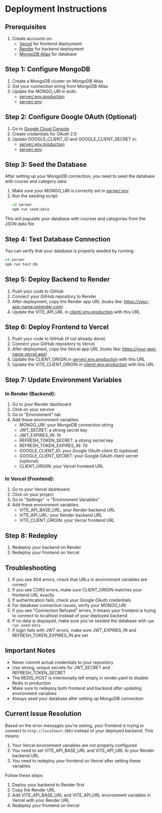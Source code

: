 # Deployment Instructions

## Prerequisites
1. Create accounts on:
   - [Vercel](https://vercel.com/) for frontend deployment
   - [Render](https://render.com/) for backend deployment
   - [MongoDB Atlas](https://www.mongodb.com/cloud/atlas) for database

## Step 1: Configure MongoDB
1. Create a MongoDB cluster on MongoDB Atlas
2. Get your connection string from MongoDB Atlas
3. Update the MONGO_URI in both:
   - [server/.env.production](file:///C:/Users/Chiranjeevi%20PK/Desktop/course-review-project/server/.env.production)
   - [server/.env](file:///C:/Users/Chiranjeevi%20PK/Desktop/course-review-project/server/.env)

## Step 2: Configure Google OAuth (Optional)
1. Go to [Google Cloud Console](https://console.cloud.google.com/)
2. Create credentials for OAuth 2.0
3. Update GOOGLE_CLIENT_ID and GOOGLE_CLIENT_SECRET in:
   - [server/.env.production](file:///C:/Users/Chiranjeevi%20PK/Desktop/course-review-project/server/.env.production)
   - [server/.env](file:///C:/Users/Chiranjeevi%20PK/Desktop/course-review-project/server/.env)

## Step 3: Seed the Database
After setting up your MongoDB connection, you need to seed the database with course and category data:

1. Make sure your MONGO_URI is correctly set in [server/.env](file:///C:/Users/Chiranjeevi%20PK/Desktop/course-review-project/server/.env)
2. Run the seeding script:
   ```bash
   cd server
   npm run seed:data
   ```

This will populate your database with courses and categories from the JSON data file.

## Step 4: Test Database Connection
You can verify that your database is properly seeded by running:
```bash
cd server
npm run test:db
```

## Step 5: Deploy Backend to Render
1. Push your code to GitHub
2. Connect your GitHub repository to Render
3. After deployment, copy the Render app URL (looks like: https://your-app-name.onrender.com)
4. Update the VITE_API_URL in [client/.env.production](file:///C:/Users/Chiranjeevi%20PK/Desktop/course-review-project/client/.env.production) with this URL

## Step 6: Deploy Frontend to Vercel
1. Push your code to GitHub (if not already done)
2. Connect your GitHub repository to Vercel
3. After deployment, copy the Vercel app URL (looks like: https://your-app-name.vercel.app)
4. Update the CLIENT_ORIGIN in [server/.env.production](file:///C:/Users/Chiranjeevi%20PK/Desktop/course-review-project/server/.env.production) with this URL
5. Update the VITE_CLIENT_ORIGIN in [client/.env.production](file:///C:/Users/Chiranjeevi%20PK/Desktop/course-review-project/client/.env.production) with this URL

## Step 7: Update Environment Variables
### In Render (Backend):
1. Go to your Render dashboard
2. Click on your service
3. Go to "Environment" tab
4. Add these environment variables:
   - MONGO_URI: your MongoDB connection string
   - JWT_SECRET: a strong secret key
   - JWT_EXPIRES_IN: 1h
   - REFRESH_TOKEN_SECRET: a strong secret key
   - REFRESH_TOKEN_EXPIRES_IN: 7d
   - GOOGLE_CLIENT_ID: your Google OAuth client ID (optional)
   - GOOGLE_CLIENT_SECRET: your Google OAuth client secret (optional)
   - CLIENT_ORIGIN: your Vercel frontend URL

### In Vercel (Frontend):
1. Go to your Vercel dashboard
2. Click on your project
3. Go to "Settings" → "Environment Variables"
4. Add these environment variables:
   - VITE_API_BASE_URL: your Render backend URL
   - VITE_API_URL: your Render backend URL
   - VITE_CLIENT_ORIGIN: your Vercel frontend URL

## Step 8: Redeploy
1. Redeploy your backend on Render
2. Redeploy your frontend on Vercel

## Troubleshooting
1. If you see 404 errors, check that URLs in environment variables are correct
2. If you see CORS errors, make sure CLIENT_ORIGIN matches your frontend URL exactly
3. If authentication fails, check your Google OAuth credentials
4. For database connection issues, verify your MONGO_URI
5. If you see "Connection Refused" errors, it means your frontend is trying to connect to localhost instead of your deployed backend
6. If no data is displayed, make sure you've seeded the database with `npm run seed:data`
7. If login fails with JWT errors, make sure JWT_EXPIRES_IN and REFRESH_TOKEN_EXPIRES_IN are set

## Important Notes
- Never commit actual credentials to your repository
- Use strong, unique secrets for JWT_SECRET and REFRESH_TOKEN_SECRET
- The REDIS_HOST is intentionally left empty in render.yaml to disable Redis in production
- Make sure to redeploy both frontend and backend after updating environment variables
- Always seed your database after setting up MongoDB connection

## Current Issue Resolution
Based on the error messages you're seeing, your frontend is trying to connect to `http://localhost:3003` instead of your deployed backend. This means:

1. Your Vercel environment variables are not properly configured
2. You need to set VITE_API_BASE_URL and VITE_API_URL to your Render backend URL
3. You need to redeploy your frontend on Vercel after setting these variables

Follow these steps:
1. Deploy your backend to Render first
2. Copy the Render URL
3. Add VITE_API_BASE_URL and VITE_API_URL environment variables in Vercel with your Render URL
4. Redeploy your frontend on Vercel